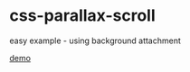 # css-parallax-scroll
easy example - using background attachment

<a href="http://htmlpreview.github.io/?https://github.com/sky790312/css-parallax-scroll/blob/master/parallax-scroll.html"> demo </a>
